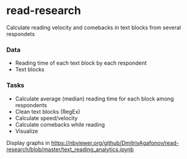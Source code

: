 # read-research
Calculate reading velocity and comebacks in text blocks from several respondets

### Data
- Reading time of each text block by each respondent
- Text blocks

### Tasks
- Calculate average (median) reading time for each block among respondents
- Clean text blocks (RegEx)
- Calculate speed/velocity
- Calculate comebacks while reading
- Visualize

Display graphs in https://nbviewer.org/github/DmitriyAgafonov/read-research/blob/master/text_reading_analytics.ipynb
